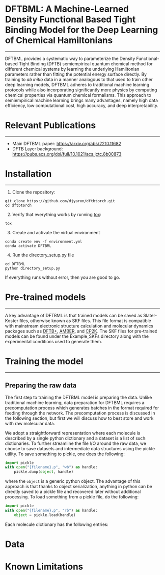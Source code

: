 # DFTBML: A Machine-Learned Density Functional Based Tight Binding Model for the Deep Learning of Chemical Hamiltonians 
---
DFTBML provides a systematic way to parameterize the Density Functional-based Tight Binding (DFTB) semiempirical quantum chemical method for different chemical systems by learning the underlying Hamiltonian parameters rather than fitting the potential energy surface directly. By training to *ab initio* data in a manner analogous to that used to train other deep learning models, DFTBML adheres to traditional machine learning protocols while also incorporating significantly more physics by computing chemical properties via quantum chemical formalisms. This approach to semiempirical machine learning brings many advantages, namely high data efficiency, low computational cost, high accuracy, and deep interpretability.

# Relevant Publications
---
- Main DFTBML paper: https://arxiv.org/abs/2210.11682
- DFTB Layer background: https://pubs.acs.org/doi/full/10.1021/acs.jctc.8b00873

# Installation
---
1. Clone the repository:
```
git clone https://github.com/djyaron/dftbtorch.git
cd dftbtorch
```
2. Verify that everything works by running [tox](https://tox.wiki/en/latest/index.html):
```
tox
```
3. Create and activate the virtual environment
```
conda create env -f environment.yml
conda activate DFTBML
```
4. Run the directory_setup.py file 
```
cd DFTBML
python directory_setup.py
```
If everything runs without error, then you are good to go.

# Pre-trained models
---
A key advantage of DFTBML is that trained models can be saved as Slater-Koster files, otherwise known as SKF files. This file format is compatible with mainstream electronic structure calculation and molecular dynamics packages such as [DFTB+](https://dftbplus.org/), [AMBER](https://ambermd.org/), and [CP2K](https://www.cp2k.org/). The SKF files for pre-trained models can be found under the Example_SKFs directory along with the experimental conditions used to generate them. 

# Training the model
---
## Preparing the raw data
The first step to training the DFTBML model is preparing the data. Unlike traditional machine learning, data preparation for DFTBML requires a precomputation process which generates batches in the format required for feeding through the network. The precomputation process is discussed in the following section, but first we will discuss how to best store and work with raw molecular data. 

We adopt a straightforward representation where each molecule is described by a single python dictionary and a dataset is a list of such dictionaries. To further streamline the file I/O around the raw data, we choose to save datasets and intermediate data structures using the pickle utility. To save something to pickle, one does the following:
```python
import pickle
with open("{filename}.p", "wb") as handle:
    pickle.dump(object, handle)
```
where the ```object``` is a generic python object. The advantage of this approach is that thanks to object serialization, anything in python can be directly saved to a pickle file and recovered later without additional processing. To load something from a pickle file, do the following:
```python
import pickle
with open("{filename}.p", "rb") as handle:
    object = pickle.load(handle)
```

Each molecule dictionary has the following entries:

# Data
# Known Limitations
